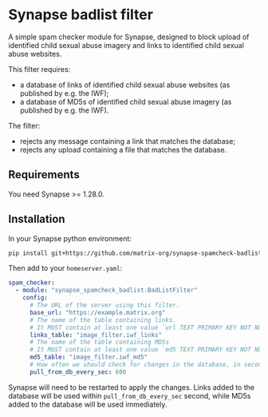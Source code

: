 # Synapse badlist filter

A simple spam checker module for Synapse, designed to block upload of identified child sexual abuse
imagery and links to identified child sexual abuse websites.

This filter requires:
- a database of links of identified child sexual abuse websites (as published by e.g. the IWF);
- a database of MD5s of identified child sexual abuse imagery (as published by e.g. the IWF).

The filter:
- rejects any message containing a link that matches the database;
- rejects any upload containing a file that matches the database.


## Requirements

You need Synapse >= 1.28.0.

## Installation

In your Synapse python environment:
```bash
pip install git+https://github.com/matrix-org/synapse-spamcheck-badlist#egg=synapse-spamcheck-badlist
```

Then add to your `homeserver.yaml`:
```yaml
spam_checker:
  - module: "synapse_spamcheck_badlist.BadListFilter"
    config:
      # The URL of the server using this filter.
      base_url: "https://example.matrix.org"
      # The name of the table containing links.
      # It MUST contain at least one value `url TEXT PRIMARY KEY NOT NULL`.
      links_table: "image_filter.iwf_links"
      # The name of the table containing MD5s
      # It MUST contain at least one value `md5 TEXT PRIMARY KEY NOT NULL`.
      md5_table: "image_filter.iwf_md5"
      # How often we should check for changes in the database, in seconds.
      pull_from_db_every_sec: 600
```

Synapse will need to be restarted to apply the changes. Links added to the database will be used within `pull_from_db_every_sec` second, while MD5s added to the database will be used immediately.
